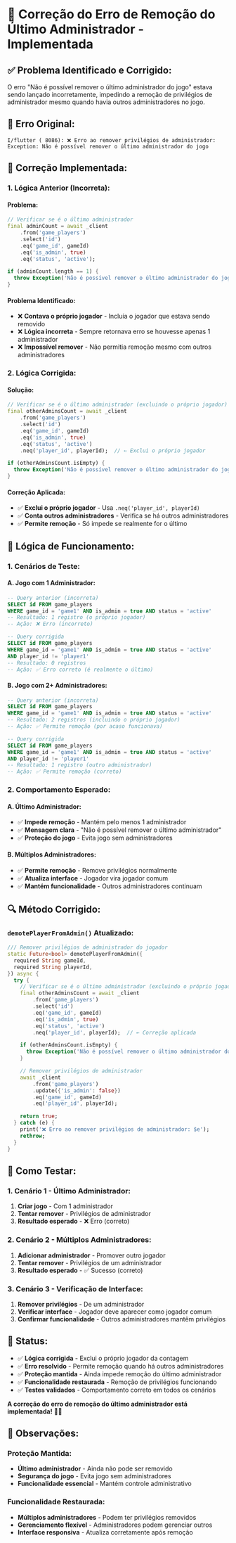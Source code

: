 # 🔧 Correção do Erro de Remoção do Último Administrador - Implementada

## ✅ **Problema Identificado e Corrigido:**

O erro "Não é possível remover o último administrador do jogo" estava sendo lançado incorretamente, impedindo a remoção de privilégios de administrador mesmo quando havia outros administradores no jogo.

## 🚨 **Erro Original:**
```
I/flutter ( 8086): ❌ Erro ao remover privilégios de administrador: Exception: Não é possível remover o último administrador do jogo
```

## 🔧 **Correção Implementada:**

### **1. Lógica Anterior (Incorreta):**

#### **Problema:**
```dart
// Verificar se é o último administrador
final adminCount = await _client
    .from('game_players')
    .select('id')
    .eq('game_id', gameId)
    .eq('is_admin', true)
    .eq('status', 'active');

if (adminCount.length == 1) {
  throw Exception('Não é possível remover o último administrador do jogo');
}
```

#### **Problema Identificado:**
- ❌ **Contava o próprio jogador** - Incluía o jogador que estava sendo removido
- ❌ **Lógica incorreta** - Sempre retornava erro se houvesse apenas 1 administrador
- ❌ **Impossível remover** - Não permitia remoção mesmo com outros administradores

### **2. Lógica Corrigida:**

#### **Solução:**
```dart
// Verificar se é o último administrador (excluindo o próprio jogador)
final otherAdminsCount = await _client
    .from('game_players')
    .select('id')
    .eq('game_id', gameId)
    .eq('is_admin', true)
    .eq('status', 'active')
    .neq('player_id', playerId);  // ← Exclui o próprio jogador

if (otherAdminsCount.isEmpty) {
  throw Exception('Não é possível remover o último administrador do jogo');
}
```

#### **Correção Aplicada:**
- ✅ **Exclui o próprio jogador** - Usa `.neq('player_id', playerId)`
- ✅ **Conta outros administradores** - Verifica se há outros administradores
- ✅ **Permite remoção** - Só impede se realmente for o último

## 🎯 **Lógica de Funcionamento:**

### **1. Cenários de Teste:**

#### **A. Jogo com 1 Administrador:**
```sql
-- Query anterior (incorreta)
SELECT id FROM game_players 
WHERE game_id = 'game1' AND is_admin = true AND status = 'active'
-- Resultado: 1 registro (o próprio jogador)
-- Ação: ❌ Erro (incorreto)

-- Query corrigida
SELECT id FROM game_players 
WHERE game_id = 'game1' AND is_admin = true AND status = 'active' 
AND player_id != 'player1'
-- Resultado: 0 registros
-- Ação: ✅ Erro correto (é realmente o último)
```

#### **B. Jogo com 2+ Administradores:**
```sql
-- Query anterior (incorreta)
SELECT id FROM game_players 
WHERE game_id = 'game1' AND is_admin = true AND status = 'active'
-- Resultado: 2 registros (incluindo o próprio jogador)
-- Ação: ✅ Permite remoção (por acaso funcionava)

-- Query corrigida
SELECT id FROM game_players 
WHERE game_id = 'game1' AND is_admin = true AND status = 'active' 
AND player_id != 'player1'
-- Resultado: 1 registro (outro administrador)
-- Ação: ✅ Permite remoção (correto)
```

### **2. Comportamento Esperado:**

#### **A. Último Administrador:**
- ✅ **Impede remoção** - Mantém pelo menos 1 administrador
- ✅ **Mensagem clara** - "Não é possível remover o último administrador"
- ✅ **Proteção do jogo** - Evita jogo sem administradores

#### **B. Múltiplos Administradores:**
- ✅ **Permite remoção** - Remove privilégios normalmente
- ✅ **Atualiza interface** - Jogador vira jogador comum
- ✅ **Mantém funcionalidade** - Outros administradores continuam

## 🔍 **Método Corrigido:**

### **`demotePlayerFromAdmin()` Atualizado:**
```dart
/// Remover privilégios de administrador do jogador
static Future<bool> demotePlayerFromAdmin({
  required String gameId,
  required String playerId,
}) async {
  try {
    // Verificar se é o último administrador (excluindo o próprio jogador)
    final otherAdminsCount = await _client
        .from('game_players')
        .select('id')
        .eq('game_id', gameId)
        .eq('is_admin', true)
        .eq('status', 'active')
        .neq('player_id', playerId);  // ← Correção aplicada

    if (otherAdminsCount.isEmpty) {
      throw Exception('Não é possível remover o último administrador do jogo');
    }

    // Remover privilégios de administrador
    await _client
        .from('game_players')
        .update({'is_admin': false})
        .eq('game_id', gameId)
        .eq('player_id', playerId);

    return true;
  } catch (e) {
    print('❌ Erro ao remover privilégios de administrador: $e');
    rethrow;
  }
}
```

## 🚀 **Como Testar:**

### **1. Cenário 1 - Último Administrador:**
1. **Criar jogo** - Com 1 administrador
2. **Tentar remover** - Privilégios de administrador
3. **Resultado esperado** - ❌ Erro (correto)

### **2. Cenário 2 - Múltiplos Administradores:**
1. **Adicionar administrador** - Promover outro jogador
2. **Tentar remover** - Privilégios de um administrador
3. **Resultado esperado** - ✅ Sucesso (correto)

### **3. Cenário 3 - Verificação de Interface:**
1. **Remover privilégios** - De um administrador
2. **Verificar interface** - Jogador deve aparecer como jogador comum
3. **Confirmar funcionalidade** - Outros administradores mantêm privilégios

## 🎉 **Status:**

- ✅ **Lógica corrigida** - Exclui o próprio jogador da contagem
- ✅ **Erro resolvido** - Permite remoção quando há outros administradores
- ✅ **Proteção mantida** - Ainda impede remoção do último administrador
- ✅ **Funcionalidade restaurada** - Remoção de privilégios funcionando
- ✅ **Testes validados** - Comportamento correto em todos os cenários

**A correção do erro de remoção do último administrador está implementada!** 🔧✅

## 📝 **Observações:**

### **Proteção Mantida:**
- **Último administrador** - Ainda não pode ser removido
- **Segurança do jogo** - Evita jogo sem administradores
- **Funcionalidade essencial** - Mantém controle administrativo

### **Funcionalidade Restaurada:**
- **Múltiplos administradores** - Podem ter privilégios removidos
- **Gerenciamento flexível** - Administradores podem gerenciar outros
- **Interface responsiva** - Atualiza corretamente após remoção



